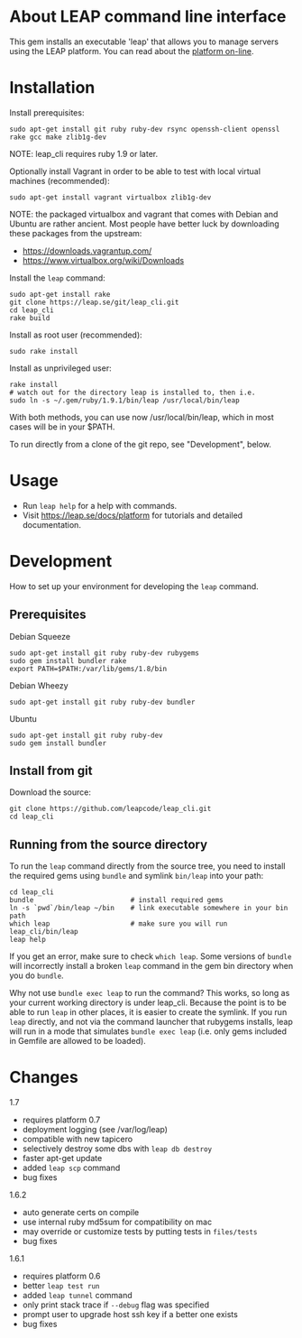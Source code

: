 About LEAP command line interface
===================================================

This gem installs an executable 'leap' that allows you to manage servers using the LEAP platform. You can read about the [platform on-line](https://leap.se).

Installation
===================================================

Install prerequisites:

    sudo apt-get install git ruby ruby-dev rsync openssh-client openssl rake gcc make zlib1g-dev

NOTE: leap_cli requires ruby 1.9 or later.

Optionally install Vagrant in order to be able to test with local virtual machines (recommended):

    sudo apt-get install vagrant virtualbox zlib1g-dev

NOTE: the packaged virtualbox and vagrant that comes with Debian and Ubuntu are rather ancient. Most people have better luck by downloading these packages from the upstream:

* https://downloads.vagrantup.com/
* https://www.virtualbox.org/wiki/Downloads

Install the `leap` command:

    sudo apt-get install rake
    git clone https://leap.se/git/leap_cli.git
    cd leap_cli
    rake build

Install as root user (recommended):

    sudo rake install

Install as unprivileged user:

    rake install
    # watch out for the directory leap is installed to, then i.e.
    sudo ln -s ~/.gem/ruby/1.9.1/bin/leap /usr/local/bin/leap

With both methods, you can use now /usr/local/bin/leap, which in most cases will be in your $PATH.

To run directly from a clone of the git repo, see "Development", below.

Usage
===================================================

* Run `leap help` for a help with commands.
* Visit https://leap.se/docs/platform for tutorials and detailed documentation.

Development
===================================================

How to set up your environment for developing the ``leap`` command.

Prerequisites
---------------------------------------------------

Debian Squeeze

    sudo apt-get install git ruby ruby-dev rubygems
    sudo gem install bundler rake
    export PATH=$PATH:/var/lib/gems/1.8/bin

Debian Wheezy

    sudo apt-get install git ruby ruby-dev bundler

Ubuntu

    sudo apt-get install git ruby ruby-dev
    sudo gem install bundler

Install from git
---------------------------------------------------

Download the source:

    git clone https://github.com/leapcode/leap_cli.git
    cd leap_cli

Running from the source directory
---------------------------------------------------

To run the ``leap`` command directly from the source tree, you need to install
the required gems using ``bundle`` and symlink ``bin/leap`` into your path:

    cd leap_cli
    bundle                        # install required gems
    ln -s `pwd`/bin/leap ~/bin    # link executable somewhere in your bin path
    which leap                    # make sure you will run leap_cli/bin/leap
    leap help

If you get an error, make sure to check ``which leap``. Some versions of ``bundle`` will
incorrectly install a broken ``leap`` command in the gem bin directory when you do ``bundle``.

Why not use ``bundle exec leap`` to run the command? This works, so long as your current
working directory is under leap_cli. Because the point is to be able to run ``leap`` in
other places, it is easier to create the symlink. If you run ``leap`` directly, and not via
the command launcher that rubygems installs, leap will run in a mode that simulates
``bundle exec leap`` (i.e. only gems included in Gemfile are allowed to be loaded).

Changes
====================================================

1.7

* requires platform 0.7
* deployment logging (see /var/log/leap)
* compatible with new tapicero
* selectively destroy some dbs with `leap db destroy`
* faster apt-get update
* added `leap scp` command
* bug fixes

1.6.2

* auto generate certs on compile
* use internal ruby md5sum for compatibility on mac
* may override or customize tests by putting tests in `files/tests`
* bug fixes

1.6.1

* requires platform 0.6
* better `leap test run`
* added `leap tunnel` command
* only print stack trace if `--debug` flag was specified
* prompt user to upgrade host ssh key if a better one exists
* bug fixes
